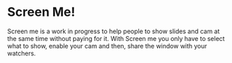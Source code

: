Screen Me!
==========

Screen me is a work in progress to help people to show slides and cam at the same time without paying for it. With Screen me you only have to select what to show, enable your cam and then, share the window with your watchers.